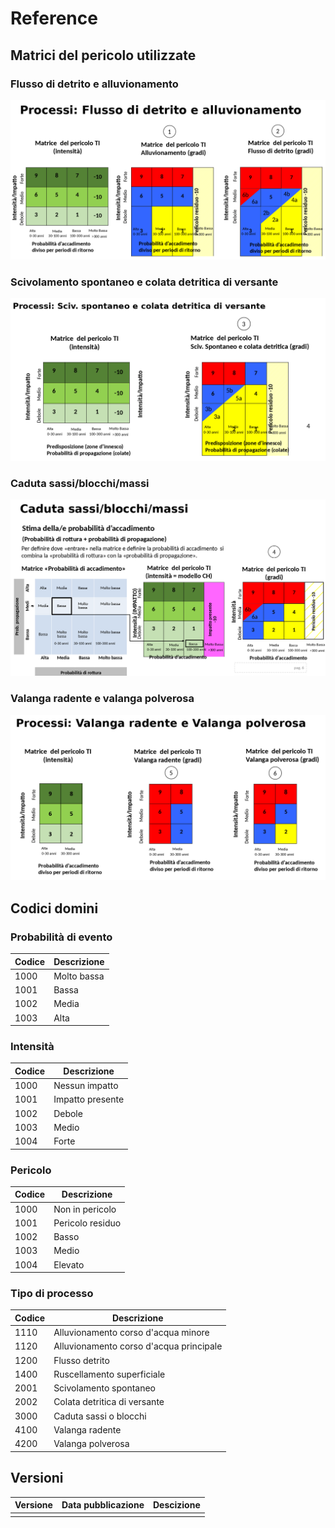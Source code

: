 # Reference

## Matrici del pericolo utilizzate

### Flusso di detrito e alluvionamento

![Alluvionamento](./assets/matrice_alluvionamento.png)

### Scivolamento spontaneo e colata detritica di versante

![Scivolamento](./assets/matrice_scivolamento.png)

### Caduta sassi/blocchi/massi

![Caduta sassi](./assets/matrice_caduta_sassi.png)

### Valanga radente e valanga polverosa

![Valanga](./assets/matrice_valanga.png)

## Codici domini

### Probabilità di evento

| Codice | Descrizione |
|--------|-------------|
| 1000   | Molto bassa |
| 1001   | Bassa       |
| 1002   | Media       |
| 1003   | Alta        |

### Intensità

| Codice | Descrizione      |
|--------|------------------|
| 1000   | Nessun impatto   |
| 1001   | Impatto presente |
| 1002   | Debole           |
| 1003   | Medio            |
| 1004   | Forte            |

### Pericolo

| Codice | Descrizione      |
|--------|------------------|
| 1000   | Non in pericolo  |
| 1001   | Pericolo residuo |
| 1002   | Basso            |
| 1003   | Medio            |
| 1004   | Elevato          |

### Tipo di processo

| Codice | Descrizione                             |
|--------|-----------------------------------------|
| 1110   | Alluvionamento corso d'acqua minore     |
| 1120   | Alluvionamento corso d'acqua principale |
| 1200   | Flusso detrito                          |
| 1400   | Ruscellamento superficiale              |
| 2001   | Scivolamento spontaneo                  |
| 2002   | Colata detritica di versante            |
| 3000   | Caduta sassi o blocchi                  |
| 4100   | Valanga radente                         |
| 4200   | Valanga polverosa                       |

## Versioni

| Versione | Data pubblicazione | Descizione |
|----------|--------------------|------------|
|          |                    |            |
